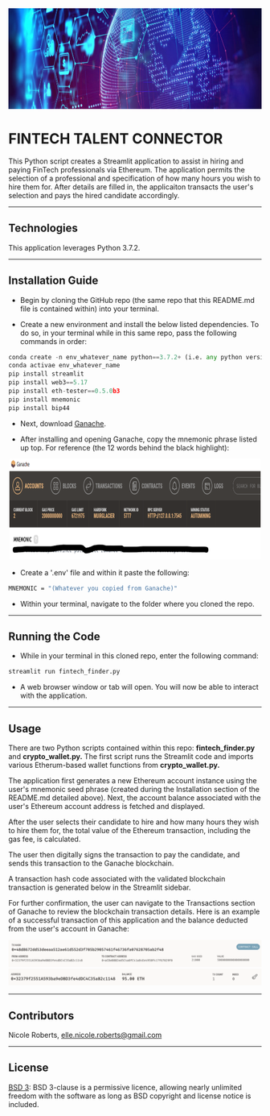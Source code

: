 <img src= "Images/banner.png" width="930" height="200">

# FINTECH TALENT CONNECTOR

This Python script creates a Streamlit application to assist in hiring and paying FinTech professionals via Ethereum. The application permits the selection of a professional and specification of how many hours you wish to hire them for. After details are filled in, the applicaiton transacts the user's selection and pays the hired candidate accordingly.

---
## Technologies

This application leverages Python 3.7.2.

---
## Installation Guide

* Begin by cloning the GitHub repo (the same repo that this README.md file is contained within) into your terminal. 

*  Create a new environment and install the below listed dependencies. To do so, in your terminal while in this same repo, pass the following commands in order:

```python
conda create -n env_whatever_name python==3.7.2+ (i.e. any python version above 3.7.1)
conda activae env_whatever_name
pip install streamlit
pip install web3==5.17
pip install eth-tester==0.5.0b3
pip install mnemonic
pip install bip44
```
* Next, download [Ganache](https://www.trufflesuite.com/ganache).

* After installing and opening Ganache, copy the mnemonic phrase listed up top. For reference (the 12 words behind the black highlight):
<p style="text-align:center;"><img src="./Images/mnemonic.png" width="500" height="200"/></p>

* Create a '.env' file and within it paste the following: 
```bash
MNEMONIC = "(Whatever you copied from Ganache)"
```
* Within your terminal, navigate to the folder where you cloned the repo.

---
## Running the Code

* While in your terminal in this cloned repo, enter the following command:

```python
streamlit run fintech_finder.py
```
* A web browser window or tab will open. You will now be able to interact with the application.
---
## Usage

There are two Python scripts contained within this repo: **fintech_finder.py** and **crypto_wallet.py.** The first script runs the Streamlit code and imports various Etherum-based wallet functions from **crypto_wallet.py.**

The application first generates a new Ethereum account instance using the user's mnemonic seed phrase (created during the Installation section of the README.md detailed above). Next, the account balance associated with the user's Ethereum account address is fetched and displayed.

After the user selects their candidate to hire and how many hours they wish to hire them for, the total value of the Ethereum transaction, including the gas fee, is calculated.

The user then digitally signs the transaction to pay the candidate, and sends this transaction to the Ganache blockchain.

A transaction hash code associated with the validated blockchain transaction is generated below in the Streamlit sidebar.

For further confirmation, the user can navigate to the Transactions section of Ganache to review the blockchain transaction details. Here is an example of a successful transaction of this application and the balance deducted from the user's account in Ganache:

![transaction example.](Images/transaction.png)
![user account example.](Images/account.png)

---
## Contributors

Nicole Roberts,
elle.nicole.roberts@gmail.com

---

## License

[BSD 3](https://choosealicense.com/licenses/bsd-3-clause-clear/): BSD 3-clause is a permissive licence, allowing nearly unlimited freedom with the software as long as BSD copyright and license notice is included.